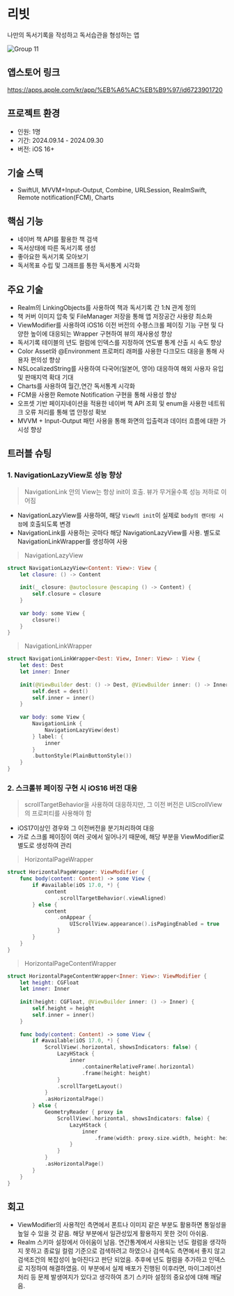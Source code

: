 # 리빗
나만의 독서기록을 작성하고 독서습관을 형성하는 앱

![Group 11](https://github.com/user-attachments/assets/a7598a69-d97f-483b-af3b-86b1f813573e)

## 앱스토어 링크
https://apps.apple.com/kr/app/%EB%A6%AC%EB%B9%97/id6723901720

## 프로젝트 환경
- 인원: 1명
- 기간: 2024.09.14 - 2024.09.30
- 버전: iOS 16+

## 기술 스택
- SwiftUI, MVVM+Input-Output, Combine, URLSession, RealmSwift, Remote notification(FCM), Charts
 
## 핵심 기능
- 네이버 책 API를 활용한 책 검색
- 독서상태에 따른 독서기록 생성
- 좋아요한 독서기록 모아보기
- 독서목표 수립 및 그래프를 통한 독서통계 시각화
  
## 주요 기술
- Realm의 LinkingObjects를 사용하여 책과 독서기록 간 1:N 관계 정의
- 책 커버 이미지 압축 및 FileManager 저장을 통해 앱 저장공간 사용량 최소화
- ViewModifier를 사용하여 iOS16 이전 버전의 수평스크롤 페이징 기능 구현 및 다양한 높이에 대응되는 Wrapper 구현하여 뷰의 재사용성 향상
- 독서기록 테이블의 년도 컬럼에 인덱스를 지정하여 연도별 통계 산출 시 속도 향상
- Color Asset와 @Environment 프로퍼티 래퍼를 사용한 다크모드 대응을 통해 사용자 편의성 향상
- NSLocalizedString를 사용하여 다국어(일본어, 영어) 대응하여 해외 사용자 유입 및 판매지역 확대 기대
- Charts를 사용하여 월간,연간 독서통계 시각화
- FCM을 사용한 Remote Notification 구현을 통해 사용성 향상
- 오프셋 기반 페이지네이션을 적용한 네이버 책 API 조회 및 enum을 사용한 네트워크 오류 처리를 통해 앱 안정성 확보
- MVVM + Input-Output 패턴 사용을 통해 화면의 입출력과 데이터 흐름에 대한 가시성 향상
  
## 트러블 슈팅
### 1. NavigationLazyView로 성능 향상
  > NavigationLink 안의 View는 항상 init이 호출. 뷰가 무거울수록 성능 저하로 이어짐
- NavigationLazyView를 사용하여, 해당 `View의 init`이 실제로 `body의 랜더링 시점`에 호출되도록 변경
- NavigationLink를 사용하는 곳마다 해당 NavigationLazyView를 사용. 별도로 NavigationLinkWrapper를 생성하여 사용

> NavigationLazyView
```swift
struct NavigationLazyView<Content: View>: View {
    let closure: () -> Content
    
    init(_ closure: @autoclosure @escaping () -> Content) {
        self.closure = closure
    }
    
    var body: some View {
        closure()
    }
}
```

> NavigationLinkWrapper
```swift
struct NavigationLinkWrapper<Dest: View, Inner: View> : View {
    let dest: Dest
    let inner: Inner
    
    init(@ViewBuilder dest: () -> Dest, @ViewBuilder inner: () -> Inner) {
        self.dest = dest()
        self.inner = inner()
    }
    
    var body: some View {
        NavigationLink {
            NavigationLazyView(dest)
        } label: {
            inner
        }
        .buttonStyle(PlainButtonStyle())
    }
}
```

### 2. 스크롤뷰 페이징 구현 시 iOS16 버전 대응
> scrollTargetBehavior을 사용하여 대응하지만, 그 이전 버전은 UIScrollView의 프로퍼티를 사용해야 함
- iOS17이상인 경우와 그 이전버전을 분기처리하여 대응
- 가로 스크롤 페이징이 여러 곳에서 일어나기 때문에, 해당 부분을 ViewModifier로 별도로 생성하여 관리

> HorizontalPageWrapper
```swift
struct HorizontalPageWrapper: ViewModifier {
    func body(content: Content) -> some View {
        if #available(iOS 17.0, *) {
            content
                .scrollTargetBehavior(.viewAligned)
        } else {
            content
                .onAppear {
                    UIScrollView.appearance().isPagingEnabled = true
                }
        }
    }
}
```
> HorizontalPageContentWrapper
```swift
struct HorizontalPageContentWrapper<Inner: View>: ViewModifier {
    let height: CGFloat
    let inner: Inner
    
    init(height: CGFloat, @ViewBuilder inner: () -> Inner) {
        self.height = height
        self.inner = inner()
    }
    
    func body(content: Content) -> some View {
        if #available(iOS 17.0, *) {
            ScrollView(.horizontal, showsIndicators: false) {
                LazyHStack {
                    inner
                        .containerRelativeFrame(.horizontal)
                        .frame(height: height)
                }
                .scrollTargetLayout()
            }
            .asHorizontalPage()
        } else {
            GeometryReader { proxy in
                ScrollView(.horizontal, showsIndicators: false) {
                    LazyHStack {
                        inner
                            .frame(width: proxy.size.width, height: height)
                    }
                }
            }
            .asHorizontalPage()
        }
    }
}
```

  
## 회고
- ViewModifier의 사용적인 측면에서 폰트나 이미지 같은 부분도 활용하면 통일성을 높일 수 있을 것 같음. 해당 부분에서 일관성있게 활용하지 못한 것이 아쉬움.
- Realm 스키마 설정에서 아쉬움이 남음. 연간통계에서 사용되는 년도 컬럼을 생각하지 못하고 종료일 컬럼 기준으로 검색하려고 하였으나 검색속도 측면에서 좋지 않고 검색조건의 복잡성이 높아진다고 판단 되었음. 추후에 년도 컬럼을 추가하고 인덱스로 지정하여 해결하였음. 이 부분에서 실제 배포가 진행된 이후라면, 마이그레이션 처리 등 문제 발생여지가 있다고 생각하여 초기 스키마 설정의 중요성에 대해 깨달음.
